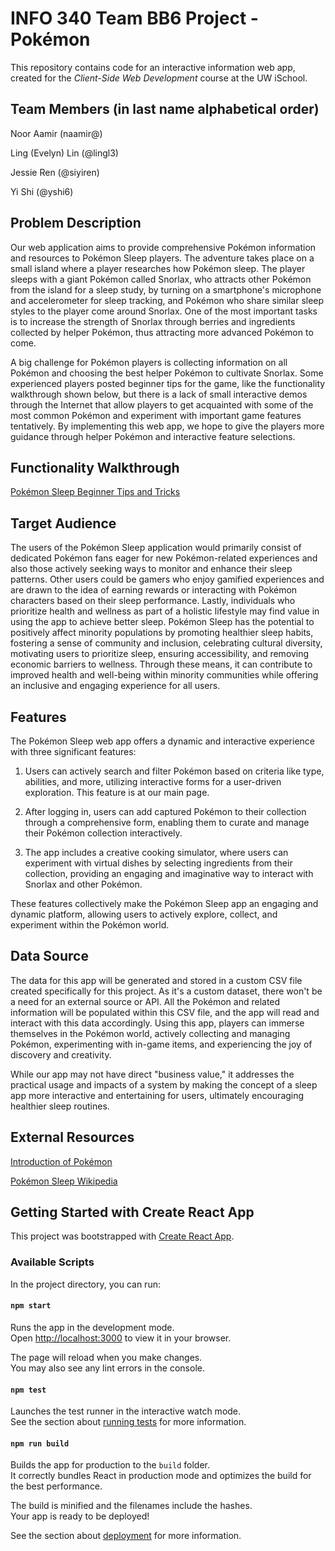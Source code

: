 # INFO 340 Team BB6 Project - Pokémon

This repository contains code for an interactive information web app, created for the _Client-Side Web Development_ course at the UW iSchool.

## Team Members (in last name alphabetical order)

Noor Aamir (naamir@)

Ling (Evelyn) Lin (@lingl3)

Jessie Ren (@siyiren)

Yi Shi (@yshi6)

## Problem Description

Our web application aims to provide comprehensive Pokémon information and resources to Pokémon Sleep players. The adventure takes place on a small island where a player researches how Pokémon sleep. The player sleeps with a giant Pokémon called Snorlax, who attracts other Pokémon from the island for a sleep study, by turning on a smartphone's microphone and accelerometer for sleep tracking, and Pokémon who share similar sleep styles to the player come around Snorlax. One of the most important tasks is to increase the strength of Snorlax through berries and ingredients collected by helper Pokémon, thus attracting more advanced Pokémon to come.

A big challenge for Pokémon players is collecting information on all Pokémon and choosing the best helper Pokémon to cultivate Snorlax. Some experienced players posted beginner tips for the game, like the functionality walkthrough shown below, but there is a lack of small interactive demos through the Internet that allow players to get acquainted with some of the most common Pokémon and experiment with important game features tentatively. By implementing this web app, we hope to give the players more guidance through helper Pokémon and interactive feature selections.

## Functionality Walkthrough

[Pokémon Sleep Beginner Tips and Tricks](https://gamerant.com/pokemon-sleep-beginner-tips-tricks/)

## Target Audience
The users of the Pokémon Sleep application would primarily consist of dedicated Pokémon fans eager for new Pokémon-related experiences and also those actively seeking ways to monitor and enhance their sleep patterns. Other users could be gamers who enjoy gamified experiences and are drawn to the idea of earning rewards or interacting with Pokémon characters based on their sleep performance. Lastly, individuals who prioritize health and wellness as part of a holistic lifestyle may find value in using the app to achieve better sleep. Pokémon Sleep has the potential to positively affect minority populations by promoting healthier sleep habits, fostering a sense of community and inclusion, celebrating cultural diversity, motivating users to prioritize sleep, ensuring accessibility, and removing economic barriers to wellness. Through these means, it can contribute to improved health and well-being within minority communities while offering an inclusive and engaging experience for all users.

## Features

The Pokémon Sleep web app offers a dynamic and interactive experience with three significant features:

1. Users can actively search and filter Pokémon based on criteria like type, abilities, and more, utilizing interactive forms for a user-driven exploration. This feature is at our main page.

2. After logging in, users can add captured Pokémon to their collection through a comprehensive form, enabling them to curate and manage their Pokémon collection interactively.

3. The app includes a creative cooking simulator, where users can experiment with virtual dishes by selecting ingredients from their collection, providing an engaging and imaginative way to interact with Snorlax and other Pokémon.

These features collectively make the Pokémon Sleep app an engaging and dynamic platform, allowing users to actively explore, collect, and experiment within the Pokémon world.

## Data Source

The data for this app will be generated and stored in a custom CSV file created specifically for this project. As it's a custom dataset, there won't be a need for an external source or API. All the Pokémon and related information will be populated within this CSV file, and the app will read and interact with this data accordingly. Using this app, players can immerse themselves in the Pokémon world, actively collecting and managing Pokémon, experimenting with in-game items, and experiencing the joy of discovery and creativity. 

While our app may not have direct "business value," it addresses the practical usage and impacts of a system by making the concept of a sleep app more interactive and entertaining for users, ultimately encouraging healthier sleep routines.

## External Resources

[Introduction of Pokémon](https://www.pokemon.com/us/app/pokemon-sleep/)

[Pokémon Sleep Wikipedia](https://en.wikipedia.org/wiki/Pok%C3%A9mon_Sleep)

## Getting Started with Create React App

This project was bootstrapped with [Create React App](https://github.com/facebook/create-react-app).

### Available Scripts

In the project directory, you can run:

#### `npm start`

Runs the app in the development mode.\
Open [http://localhost:3000](http://localhost:3000) to view it in your browser.

The page will reload when you make changes.\
You may also see any lint errors in the console.

#### `npm test`

Launches the test runner in the interactive watch mode.\
See the section about [running tests](https://facebook.github.io/create-react-app/docs/running-tests) for more information.

#### `npm run build`

Builds the app for production to the `build` folder.\
It correctly bundles React in production mode and optimizes the build for the best performance.

The build is minified and the filenames include the hashes.\
Your app is ready to be deployed!

See the section about [deployment](https://facebook.github.io/create-react-app/docs/deployment) for more information.
